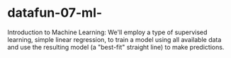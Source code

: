 # datafun-07-ml-
Introduction to Machine Learning: We'll employ a type of supervised learning, simple linear regression, to train a model using all available data and use the resulting model (a "best-fit" straight line) to make predictions. 

